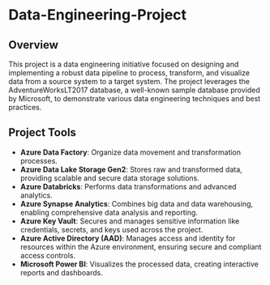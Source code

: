 # Data-Engineering-Project

## Overview
This project is a data engineering initiative focused on designing and implementing a robust data pipeline to process, transform, and visualize data from a source system to a target system. The project leverages the AdventureWorksLT2017 database, a well-known sample database provided by Microsoft, to demonstrate various data engineering techniques and best practices.

## Project Tools
- **Azure Data Factory**: Organize data movement and transformation processes.
- **Azure Data Lake Storage Gen2**: Stores raw and transformed data, providing scalable and secure data storage solutions.
- **Azure Databricks**: Performs data transformations and advanced analytics.
- **Azure Synapse Analytics**: Combines big data and data warehousing, enabling comprehensive data analysis and reporting.
- **Azure Key Vault**: Secures and manages sensitive information like credentials, secrets, and keys used across the project.
- **Azure Active Directory (AAD)**: Manages access and identity for resources within the Azure environment, ensuring secure and compliant access controls.
- **Microsoft Power BI**: Visualizes the processed data, creating interactive reports and dashboards.
